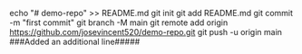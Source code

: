echo "# demo-repo" >> README.md
git init
git add README.md
git commit -m "first commit"
git branch -M main
git remote add origin https://github.com/josevincent520/demo-repo.git
git push -u origin main
###Added an additional line#####
